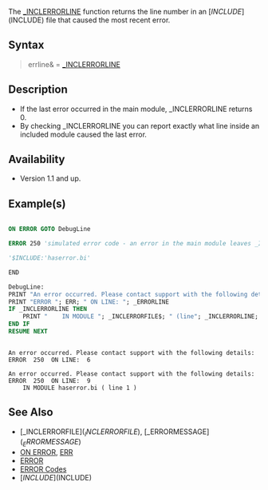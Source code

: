 The [_INCLERRORLINE](_INCLERRORLINE) function returns the line number in an [$INCLUDE]($INCLUDE) file that caused the most recent error.

## Syntax

> errline& = [_INCLERRORLINE](_INCLERRORLINE)

## Description

* If the last error occurred in the main module, _INCLERRORLINE returns 0.
* By checking _INCLERRORLINE you can report exactly what line inside an included module caused the last error.

## Availability

* Version 1.1 and up.

## Example(s)

```vb

ON ERROR GOTO DebugLine

ERROR 250 'simulated error code - an error in the main module leaves _INCLERRORLINE empty (= 0)

'$INCLUDE:'haserror.bi'

END

DebugLine:
PRINT "An error occurred. Please contact support with the following details:
PRINT "ERROR "; ERR; " ON LINE: "; _ERRORLINE
IF _INCLERRORLINE THEN
    PRINT "    IN MODULE "; _INCLERRORFILE$; " (line"; _INCLERRORLINE; ")"
END IF
RESUME NEXT 

```

```text

An error occurred. Please contact support with the following details:
ERROR  250  ON LINE:  6

An error occurred. Please contact support with the following details:
ERROR  250  ON LINE:  9
    IN MODULE haserror.bi ( line 1 )

```

## See Also

* [_INCLERRORFILE$](_INCLERRORFILE$), [_ERRORMESSAGE$](_ERRORMESSAGE$)
* [ON ERROR](ON-ERROR), [ERR](ERR)
* [ERROR](ERROR)
* [ERROR Codes](ERROR-Codes)
* [$INCLUDE]($INCLUDE)
